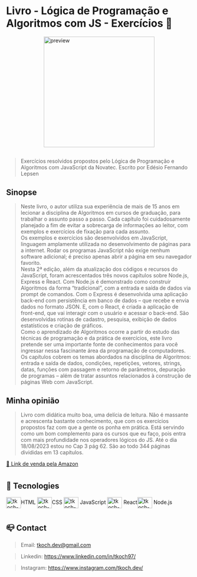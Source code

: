 # Livro - Lógica de Programação e Algoritmos com JS - Exercícios 📖


<div style="display: flex; justify-content: center;">
  <img align="center" alt="preview" height="300" src="https://d2i0w0hu6hvxgc.cloudfront.net/B09VR2SVR7/f2860e56/cover.jpeg" />
</div>

##

> Exercícios resolvidos propostos pelo Lógica de Programação e Algoritmos com JavaScript da Novatec. Escrito por Edésio Fernando Lepsen

## Sinopse

> Neste livro, o autor utiliza sua experiência de mais de 15 anos em lecionar a disciplina de Algoritmos em cursos de graduação, para trabalhar o assunto passo a passo. Cada capítulo foi cuidadosamente planejado a fim de evitar a sobrecarga de informações ao leitor, com exemplos e exercícios de fixação para cada assunto.<br>
Os exemplos e exercícios são desenvolvidos em JavaScript, linguagem amplamente utilizada no desenvolvimento de páginas para a internet. Rodar os programas JavaScript não exige nenhum software adicional; é preciso apenas abrir a página em seu navegador favorito.<br>
Nesta 2ª edição, além da atualização dos códigos e recursos do JavaScript, foram acrescentados três novos capítulos sobre Node.js, Express e React. Com Node.js é demonstrado como construir Algoritmos da forma “tradicional”, com a entrada e saída de dados via prompt de comandos. Com o Express é desenvolvida uma aplicação back-end com persistência em banco de dados – que recebe e envia dados no formato JSON. E, com o React, é criada a aplicação de front-end, que vai interagir com o usuário e acessar o back-end. São desenvolvidas rotinas de cadastro, pesquisa, exibição de dados estatísticos e criação de gráficos.<br>
Como o aprendizado de Algoritmos ocorre a partir do estudo das técnicas de programação e da prática de exercícios, este livro pretende ser uma importante fonte de conhecimentos para você ingressar nessa fascinante área da programação de computadores.<br>
Os capítulos cobrem os temas abordados na disciplina de Algoritmos: entrada e saída de dados, condições, repetições, vetores, strings, datas, funções com passagem e retorno de parâmetros, depuração de programas – além de tratar assuntos relacionados à construção de páginas Web com JavaScript.

## Minha opinião
> Livro com didática muito boa, uma delícia de leitura. Não é massante e acrescenta bastante conhecimento, que com os exercícios propostos faz com que a gente os ponha em prática. Está servindo como um bom complemento para os cursos que eu faço, pois entra com mais profundidade nos operadores lógicos do JS. Até o dia 18/08/2023 estou no Cap 3 pág 62. São ao todo 344 páginas divididas em 13 capítulos.

[🔗 Link de venda pela Amazon](https://www.amazon.com.br/L%C3%B3gica-Programa%C3%A7%C3%A3o-Algoritmos-com-JavaScript/dp/6586057906/ref=asc_df_6586057906/?tag=googleshopp00-20&linkCode=df0&hvadid=581934698281&hvpos=&hvnetw=g&hvrand=6794436381164759950&hvpone=&hvptwo=&hvqmt=&hvdev=c&hvdvcmdl=&hvlocint=&hvlocphy=1001650&hvtargid=pla-1646193652318&psc=1)

#

## 🔧 Tecnologies

<img align="center" alt="tkoch-html" height="30" width="40" src="https://cdn.jsdelivr.net/gh/devicons/devicon/icons/html5/html5-original.svg" />HTML <img align="center" alt="tkoch-css" height="30" width="40" src="https://cdn.jsdelivr.net/gh/devicons/devicon/icons/css3/css3-original.svg" />CSS <img align="center" alt="tkoch-javascript" height="30" width="40" src="https://cdn.jsdelivr.net/gh/devicons/devicon/icons/javascript/javascript-original.svg" /> JavaScript <img align="center" alt="tkoch-react" height="30" width="40" src="https://cdn.jsdelivr.net/gh/devicons/devicon/icons/react/react-original.svg" /> React<img align="center" alt="tkoch-react" height="30" width="40" src="https://cdn.jsdelivr.net/gh/devicons/devicon/icons/nodejs/nodejs-original.svg" /> Node.js

#

## 📪 Contact


>Email: tkoch.dev@gmail.com

>Linkedin: https://www.linkedin.com/in/tkoch97/

>Instagram: https://www.instagram.com/tkoch.dev/
